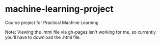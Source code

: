 # machine-learning-project
Course project for Practical Machine Learning

Note: Viewing the .html file via gh-pages isn't working for me, so currently you'll have to download the .html file.
